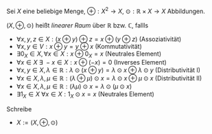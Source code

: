Sei $X$ eine beliebige Menge,  $\oplus : X^2 \to X$, $\odot : \mathbb{R} \times X \to X$ Abbildungen.

$(X, \oplus, \odot)$ heißt *linearer Raum* über $\mathbb{R}$ bzw. $\mathbb{C}$, fallls
- $\forall x, y, z \in X : (x \oplus y) \oplus z = x \oplus (y \oplus z)$ (Assoziativität)
- $\forall x, y \in V : x \oplus y = y \oplus x$ (Kommutativität)
- $\exists 0_X \in X, \forall x \in X : x \oplus 0_X = x$ (Neutrales Element)
- $\forall x \in X \ \exists \ {-}x \in X : x \oplus (-x) = 0$ (Inverses Element)
- $\forall x, y \in X, \lambda \in \mathbb{R} : \lambda \odot (x \oplus y) = \lambda \odot x \oplus \lambda \odot y$ (Distributivität I)
- $\forall x \in X, \lambda, \mu \in \mathbb{R} : (\lambda \oplus \mu) \odot x = \lambda \odot x \oplus \mu \odot x$ (Distributivität II)
- $\forall x \in X, \lambda, \mu \in \mathbb{R} : (\lambda\mu) \odot x = \lambda \odot (\mu \odot x)$
- $\exists 1_X \in X \ \forall x \in X : 1_X \odot x = x$ (Neutrales Element)

Schreibe
- $X := (X, \oplus, \odot)$